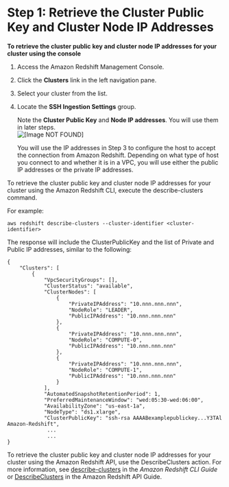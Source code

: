 # Step 1: Retrieve the Cluster Public Key and Cluster Node IP Addresses<a name="load-from-host-steps-retrieve-key-and-ips"></a>

**To retrieve the cluster public key and cluster node IP addresses for your cluster using the console**

1. Access the Amazon Redshift Management Console\.

1. Click the **Clusters** link in the left navigation pane\.

1. Select your cluster from the list\. 

1. Locate the **SSH Ingestion Settings** group\.

   Note the **Cluster Public Key** and **Node IP addresses**\. You will use them in later steps\.  
![\[Image NOT FOUND\]](http://docs.aws.amazon.com/redshift/latest/dg/images/copy-from-ssh-console-2.png)

   You will use the IP addresses in Step 3 to configure the host to accept the connection from Amazon Redshift\. Depending on what type of host you connect to and whether it is in a VPC, you will use either the public IP addresses or the private IP addresses\.

To retrieve the cluster public key and cluster node IP addresses for your cluster using the Amazon Redshift CLI, execute the describe\-clusters command\. 

For example: 

```
aws redshift describe-clusters --cluster-identifier <cluster-identifier> 
```

 The response will include the ClusterPublicKey and the list of Private and Public IP addresses, similar to the following: 

```
{
    "Clusters": [
        {
            "VpcSecurityGroups": [], 
            "ClusterStatus": "available", 
            "ClusterNodes": [
                {
                    "PrivateIPAddress": "10.nnn.nnn.nnn", 
                    "NodeRole": "LEADER", 
                    "PublicIPAddress": "10.nnn.nnn.nnn"
                }, 
                {
                    "PrivateIPAddress": "10.nnn.nnn.nnn", 
                    "NodeRole": "COMPUTE-0", 
                    "PublicIPAddress": "10.nnn.nnn.nnn"
                }, 
                {
                    "PrivateIPAddress": "10.nnn.nnn.nnn", 
                    "NodeRole": "COMPUTE-1", 
                    "PublicIPAddress": "10.nnn.nnn.nnn"
                }
            ], 
            "AutomatedSnapshotRetentionPeriod": 1, 
            "PreferredMaintenanceWindow": "wed:05:30-wed:06:00", 
            "AvailabilityZone": "us-east-1a", 
            "NodeType": "ds1.xlarge", 
            "ClusterPublicKey": "ssh-rsa AAAABexamplepublickey...Y3TAl Amazon-Redshift", 
             ...
             ...
}
```

To retrieve the cluster public key and cluster node IP addresses for your cluster using the Amazon Redshift API, use the DescribeClusters action\. For more information, see [describe\-clusters](http://docs.aws.amazon.com/cli/latest/reference/redshift/describe-clusters.html) in the *Amazon Redshift CLI Guide* or [DescribeClusters](http://docs.aws.amazon.com/redshift/latest/APIReference/API_DescribeClusters.html) in the Amazon Redshift API Guide\. 